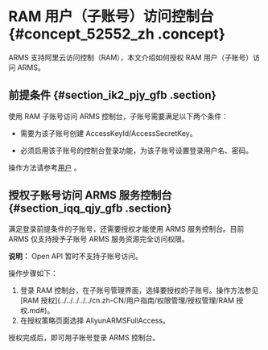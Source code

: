 # RAM 用户（子账号）访问控制台 {#concept_52552_zh .concept}

ARMS 支持阿里云访问控制（RAM），本文介绍如何授权 RAM 用户（子账号）访问 ARMS。

## 前提条件 {#section_ik2_pjy_gfb .section}

使用 RAM 子账号访问 ARMS 控制台，子账号需要满足以下两个条件：

-   需要为该子账号创建 AccessKeyId/AccessSecretKey。

-   必须启用该子账号的控制台登录功能，为该子账号设置登录用户名、密码。


操作方法请参考[用户](../../../../../cn.zh-CN//身份管理/用户.md#) 。

## 授权子账号访问 ARMS 服务控制台 {#section_iqq_qjy_gfb .section}

满足登录前提条件的子账号，还需要授权才能使用 ARMS 服务控制台。目前 ARMS 仅支持授予子账号 ARMS 服务资源完全访问权限。

**说明：** Open API 暂时不支持子账号访问。

操作步骤如下：

1.  登录 RAM 控制台，在子账号管理界面，选择要授权的子账号。操作方法参见[RAM 授权](../../../../../cn.zh-CN/用户指南/权限管理/授权管理/RAM 授权.md#)。
2.  在授权策略页面选择 AliyunARMSFullAccess。

授权完成后，即可用子账号登录 ARMS 控制台。

